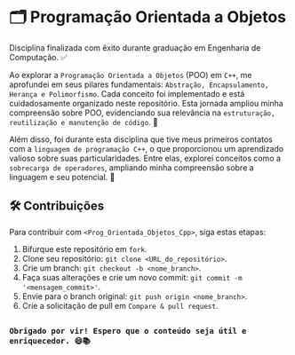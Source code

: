 # 🗂️ Programação Orientada a Objetos

Disciplina finalizada com êxito durante graduação em Engenharia de Computação. ✅

Ao explorar a `Programação Orientada a Objetos` (POO) em `C++`, me aprofundei em seus pilares fundamentais: `Abstração, Encapsulamento, Herança e Polimorfismo`. Cada conceito foi implementado e está cuidadosamente organizado neste repositório. Esta jornada ampliou minha compreensão sobre POO, evidenciando sua relevância na `estruturação, reutilização e manutenção de código`. 🧩

Além disso, foi durante esta disciplina que tive meus primeiros contatos com a `linguagem de programação C++`, o que proporcionou um aprendizado valioso sobre suas particularidades. Entre elas, explorei conceitos como a `sobrecarga de operadores`, ampliando minha compreensão sobre a linguagem e seu potencial. 🚀

## 🛠️ Contribuições

Para contribuir com `<Prog_Orientada_Objetos_Cpp>`, siga estas etapas:

1. Bifurque este repositório em `fork`.
2. Clone seu repositório: `git clone <URL_do_repositório>`.
3. Crie um branch: `git checkout -b <nome_branch>`.
4. Faça suas alterações e crie um novo commit: `git commit -m '<mensagem_commit>'`.
5. Envie para o branch original: `git push origin <nome_branch>`.
6. Crie a solicitação de pull em `Compare & pull request`.

##
### `Obrigado por vir! Espero que o conteúdo seja útil e enriquecedor. 😄📚`